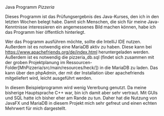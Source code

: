 Java Programm *Pizzeria*

Dieses Programm ist das Prüfungsergebnis des Java-Kurses, den ich in den letzten Wochen belegt habe.
Damit sich Menschen, die sich für meine Java-Kenntnisse interessieren ein angemessenes Bild machen können,
habe ich das Programm hier öffentlich hinterlegt. 

Wer das Programm ausführen möchte, sollte die IntelliJ IDE nutzen. Außerdem ist es notwendig eine MariaDB aktiv zu haben.
Diese kann bei https://www.apachefriends.org/de/index.html heruntergeladen werden.
Außerdem ist es notwendig die pizzeria_db.sql (findet sich zusammen mit der groben Projektplanung im Ressourcen-Folder[MhPizzeria/src/main/resources/heck/]) in die MariaDB zu laden. Das kann über den phpAdmin, der mit der Installation über apachefriends mitgeliefert wird, leicht ausgeführt werden.

In diesem Beispielprogramm wird wenig Vererbung genutzt. Da meine bisherige Hauptsprache C++ war, bin ich damit aber sehr vertraut. Mit GUIs und SQL hatte ich bisher eher am Rande zu tun. Daher hat die Nutzung von JavaFX und MariaDB in diesem Projekt mich sehr gefreut und einen echten Mehrwert für mich dargestellt.
